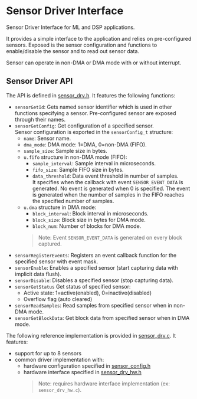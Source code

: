 # Sensor Driver Interface

Sensor Driver Interface for ML and DSP applications.  

It provides a simple interface to the application and relies on pre-configured sensors. 
Exposed is the sensor configuration and functions to enable/disable the sensor and to read out sensor data.  

Sensor can operate in non-DMA or DMA mode with or without interrupt.

## Sensor Driver API

The API is defined in [sensor_drv.h](Include/sensor_drv.h). It features the following functions:
- `sensorGetId`: Gets named sensor identifier which is used in other functions specifying a sensor. 
  Pre-configured sensor are exposed through their names.
- `sensorGetConfig`: Get configuration of a specified sensor.  
  Sensor configuration is exported in the `sensorConfig_t` structure:
  - `name`: Sensor name.
  - `dma_mode`: DMA mode: 1=DMA, 0=non-DMA (FIFO).
  - `sample_size`: Sample size in bytes.
  - `u.fifo` structure in non-DMA mode (FIFO):
    - `sample_interval`: Sample interval in microseconds.
    - `fifo_size`: Sample FIFO size in bytes.
    - `data_threshold`: Data event threshold in number of samples.  
      It specifies when the callback with event `SENSOR_EVENT_DATA` is generated. 
      No event is generated when 0 is specified. 
      The event is generated when the number of samples in the FIFO 
      reaches the specified number of samples. 
  - `u.dma` structure in DMA mode:
    - `block_interval`: Block interval in microseconds.
    - `block_size`: Block size in bytes for DMA mode.
    - `block_num`: Number of blocks for DMA mode.
    >Note: Event `SENSOR_EVENT_DATA` is generated on every block captured.
- `sensorRegisterEvents`: Registers an event callback function for the specified sensor with event mask.
- `sensorEnable`: Enables a specified sensor (start capturing data with implicit data flush).
- `sensorDisable`: Disables a specified sensor (stop capturing data).
- `sensorGetStatus` Get status of specified sensor:
  - Active state: 1=active(enabled), 0=inactive(disabled)
  - Overflow flag (auto cleared)
- `sensorReadSamples`: Read samples from specified sensor when in non-DMA mode.
- `sensorGetBlockData`: Get block data from specified sensor when in DMA mode.

The following reference implementation is provided in [sensor_drv.c](Source/sensor_drv.c). 
It features:
- support for up to 8 sensors
- common driver implementation with:
  - hardware configuration specified in [sensor_config.h](Template/sensor_config.h)
  - hardware interface specified in [sensor_drv_hw.h](Include/sensor_drv_hw.h)
    >Note: requires hardware interface implementation (ex: `sensor_drv_hw.c`).
